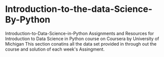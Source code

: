 # Introduction-to-the-data-Science-By-Python
Introduction-to-Data-Science-in-Python Assignments and Resources for Introduction to Data Science in Python course on Coursera by University of Michigan
This section conatins all the data set provided in through out the course and solution of each week's Assingment.

